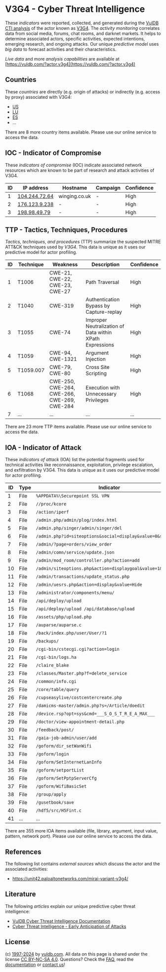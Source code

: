 # V3G4 - Cyber Threat Intelligence

These _indicators_ were reported, collected, and generated during the [VulDB CTI analysis](https://vuldb.com/?kb.cti) of the actor known as [V3G4](https://vuldb.com/?actor.v3g4). The _activity monitoring_ correlates data from social media, forums, chat rooms, and darknet markets. It helps to determine associated actors, specific activities, expected intentions, emerging research, and ongoing attacks. Our unique _predictive model_ uses _big data_ to forecast activities and their characteristics.

_Live data_ and more _analysis capabilities_ are available at [https://vuldb.com/?actor.v3g4](https://vuldb.com/?actor.v3g4)

## Countries

These _countries_ are directly (e.g. origin of attacks) or indirectly (e.g. access by proxy) associated with V3G4:

* [US](https://vuldb.com/?country.us)
* [LU](https://vuldb.com/?country.lu)
* [ES](https://vuldb.com/?country.es)
* ...

There are 8 more country items available. Please use our online service to access the data.

## IOC - Indicator of Compromise

These _indicators of compromise_ (IOC) indicate associated network resources which are known to be part of research and attack activities of V3G4.

ID | IP address | Hostname | Campaign | Confidence
-- | ---------- | -------- | -------- | ----------
1 | [104.244.72.64](https://vuldb.com/?ip.104.244.72.64) | winging.co.uk | - | High
2 | [176.123.9.238](https://vuldb.com/?ip.176.123.9.238) | - | - | High
3 | [198.98.49.79](https://vuldb.com/?ip.198.98.49.79) | - | - | High

## TTP - Tactics, Techniques, Procedures

_Tactics, techniques, and procedures_ (TTP) summarize the suspected MITRE ATT&CK techniques used by _V3G4_. This data is unique as it uses our predictive model for actor profiling.

ID | Technique | Weakness | Description | Confidence
-- | --------- | -------- | ----------- | ----------
1 | T1006 | CWE-21, CWE-22, CWE-23, CWE-27 | Path Traversal | High
2 | T1040 | CWE-319 | Authentication Bypass by Capture-replay | High
3 | T1055 | CWE-74 | Improper Neutralization of Data within XPath Expressions | High
4 | T1059 | CWE-94, CWE-1321 | Argument Injection | High
5 | T1059.007 | CWE-79, CWE-80 | Cross Site Scripting | High
6 | T1068 | CWE-250, CWE-264, CWE-266, CWE-269, CWE-284 | Execution with Unnecessary Privileges | High
7 | ... | ... | ... | ...

There are 23 more TTP items available. Please use our online service to access the data.

## IOA - Indicator of Attack

These _indicators of attack_ (IOA) list the potential fragments used for technical activities like reconnaissance, exploitation, privilege escalation, and exfiltration by V3G4. This data is unique as it uses our predictive model for actor profiling.

ID | Type | Indicator | Confidence
-- | ---- | --------- | ----------
1 | File | `%APPDATA%\Securepoint SSL VPN` | High
2 | File | `//proc/kcore` | Medium
3 | File | `/action/iperf` | High
4 | File | `/admin.php/admin/plog/index.html` | High
5 | File | `/admin.php/singer/admin/singer/del` | High
6 | File | `/admin.php?id=siteoptions&social=display&value=0&sid=2` | High
7 | File | `/admin/?page=orders/view_order` | High
8 | File | `/admin/comn/service/update.json` | High
9 | File | `/admin/mod_room/controller.php?action=add` | High
10 | File | `/admin/siteoptions.php&action=displaygoal&value=1&roleid=1` | High
11 | File | `/admin/transactions/update_status.php` | High
12 | File | `/admin/uesrs.php&action=display&value=Hide` | High
13 | File | `/administrator/components/menu/` | High
14 | File | `/api/deploy/upload` | High
15 | File | `/api/deploy/upload /api/database/upload` | High
16 | File | `/assets/php/upload.php` | High
17 | File | `/auparse/auparse.c` | High
18 | File | `/back/index.php/user/User/?1` | High
19 | File | `/backups/` | Medium
20 | File | `/cgi-bin/cstecgi.cgi?action=login` | High
21 | File | `/cgi-bin/logs.ha` | High
22 | File | `/claire_blake` | High
23 | File | `/classes/Master.php?f=delete_service` | High
24 | File | `/common/info.cgi` | High
25 | File | `/core/table/query` | High
26 | File | `/cupseasylive/costcentercreate.php` | High
27 | File | `/damicms-master/admin.php?s=/Article/doedit` | High
28 | File | `/device.rsp?opt=sys&cmd=___S_O_S_T_R_E_A_MAX___` | High
29 | File | `/doctor/view-appointment-detail.php` | High
30 | File | `/feedback/post/` | High
31 | File | `/gaia-job-admin/user/add` | High
32 | File | `/goform/dir_setWanWifi` | High
33 | File | `/goform/login` | High
34 | File | `/goform/SetInternetLanInfo` | High
35 | File | `/goform/setportList` | High
36 | File | `/goform/SetPptpServerCfg` | High
37 | File | `/goform/WifiBasicSet` | High
38 | File | `/group/apply` | Medium
39 | File | `/gusetbook/save` | High
40 | File | `/hdf5/src/H5Fint.c` | High
41 | ... | ... | ...

There are 355 more IOA items available (file, library, argument, input value, pattern, network port). Please use our online service to access the data.

## References

The following list contains _external sources_ which discuss the actor and the associated activities:

* https://unit42.paloaltonetworks.com/mirai-variant-v3g4/

## Literature

The following _articles_ explain our unique predictive cyber threat intelligence:

* [VulDB Cyber Threat Intelligence Documentation](https://vuldb.com/?kb.cti)
* [Cyber Threat Intelligence - Early Anticipation of Attacks](https://www.scip.ch/en/?labs.20201022)

## License

(c) [1997-2024](https://vuldb.com/?kb.changelog) by [vuldb.com](https://vuldb.com/?kb.about). All data on this page is shared under the license [CC BY-NC-SA 4.0](https://creativecommons.org/licenses/by-nc-sa/4.0/). Questions? Check the [FAQ](https://vuldb.com/?kb.faq), read the [documentation](https://vuldb.com/?kb) or [contact us](https://vuldb.com/?contact)!
